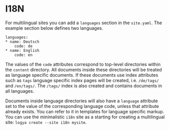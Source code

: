 # I18N

For multilingual sites you can add a `languages` section in the
`site.yaml`. The example section below defines two languages.

    languages:
    * name: Deutsch
        code: de
    * name: English
        code: en

The values of the `code` attributes correspond to top-level directories
within the `content` directory. All documents inside these directories
will be treated as language specific documents. If these documents use
index attributes such as `tags` language specific index pages will be
created, i.e. `/de/tags/` and `/en/tags/`. The `/tags/` index is also
created and contains documents in all languages.

Documents inside language directories will also have a `language`
attribute set to the value of the corresponding language code, unless
that attribute already exists. You can refer to it in templates for
language specific markup. You can use the minimalistic `i18n` site as a
starting for creating a multilingual site: `logya create --site i18n
mysite`.
